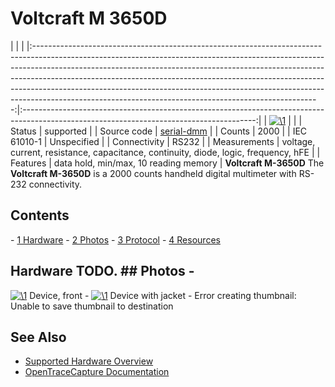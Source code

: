 # Voltcraft M 3650D

| | | |:-----------------------------------------------------------------------------------------------------------------------------------------------------------------------------------------------------------------------------------------------------------------------------------------------------------------------------------------------------------------------------------------------------------------------------------------------------------------------------:|:----------------------------------------------------------------------------------------------------------------------------------------:| | [![\1](../../assets/hardware/general/\2)](./File:Voltcraft_M-3650D_transparent.png.html) | | | Status | supported | | Source code | [serial-dmm](http://github.com/OpenTraceLab/?p=OpenTraceCapture.git;a=tree;f=src/hardware/serial-dmm) | | Counts | 2000 | | IEC 61010-1 | Unspecified | | Connectivity | RS232 | | Measurements | voltage, current, resistance, capacitance, continuity, diode, logic, frequency, hFE | | Features | data hold, min/max, 10 reading memory | **Voltcraft M-3650D** The **Voltcraft M-3650D** is a 2000 counts handheld digital multimeter with RS-232 connectivity. 
## Contents 
\- [1 Hardware](Voltcraft_M-3650D.html#Hardware) \- [2 Photos](Voltcraft_M-3650D.html#Photos) \- [3 Protocol](Voltcraft_M-3650D.html#Protocol) \- [4 Resources](Voltcraft_M-3650D.html#Resources) 
## Hardware TODO. ## Photos \- 
[![\1](../../assets/hardware/general/\2)](./File:Voltcraft_M-3650D_transparent.png.html)
Device, front
\- 
[![\1](../../assets/hardware/general/\2)](./File:Voltcraft_M-3650D_Bumper.jpg.html)
Device with jacket
\- 
Error creating thumbnail: Unable to save thumbnail to destination

## See Also
- [Supported Hardware Overview](../supported-hardware.md)
- [OpenTraceCapture Documentation](../../opentracecapture/overview.md)
